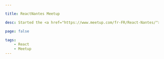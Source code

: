 ```yaml
---

title: ReactNantes Meetup

desc: Started the <a href="https://www.meetup.com/fr-FR/React-Nantes/">React Nantes Meetup</a> in Nantes with some iAdvize colleagues.

page: false

tags:
    - React
    - Meetup
---
```


